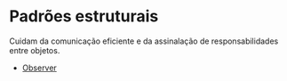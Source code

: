 # Padrões estruturais

Cuidam da comunicação eficiente e da assinalação de responsabilidades entre objetos.

- [Observer](./observer/README.md)
